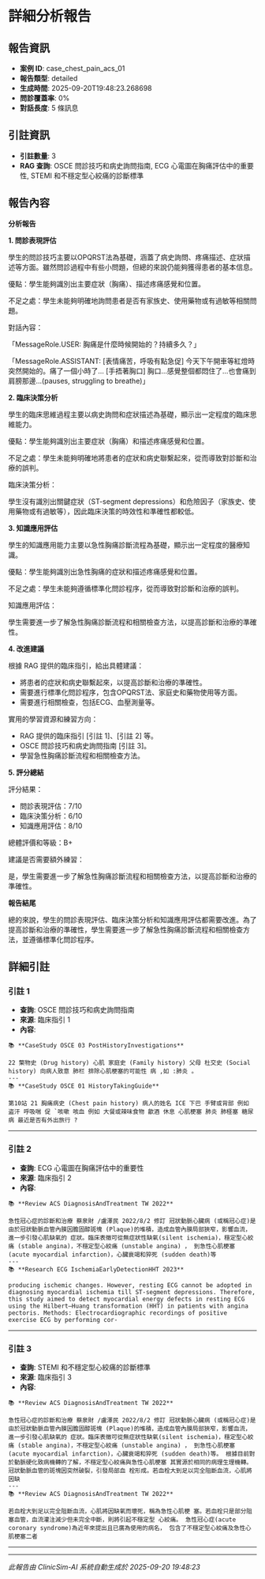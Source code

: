 # 詳細分析報告

## 報告資訊
- **案例 ID**: case_chest_pain_acs_01
- **報告類型**: detailed
- **生成時間**: 2025-09-20T19:48:23.268698
- **問診覆蓋率**: 0%
- **對話長度**: 5 條訊息

## 引註資訊
- **引註數量**: 3
- **RAG 查詢**: OSCE 問診技巧和病史詢問指南, ECG 心電圖在胸痛評估中的重要性, STEMI 和不穩定型心絞痛的診斷標準

## 報告內容

**分析報告**

**1. 問診表現評估**

學生的問診技巧主要以OPQRST法為基礎，涵蓋了病史詢問、疼痛描述、症狀描述等方面。雖然問診過程中有些小問題，但總的來說仍能夠獲得患者的基本信息。

優點：學生能夠識別出主要症狀（胸痛）、描述疼痛感覺和位置。

不足之處：學生未能夠明確地詢問患者是否有家族史、使用藥物或有過敏等相關問題。

對話內容：

「MessageRole.USER: 胸痛是什麼時候開始的？持續多久？」

「MessageRole.ASSISTANT: [表情痛苦，呼吸有點急促] 今天下午開車等紅燈時突然開始的。痛了一個小時了... [手捂著胸口] 胸口...感覺整個都悶住了...也會痛到肩膀那邊...(pauses, struggling to breathe)」

**2. 臨床決策分析**

學生的臨床思維過程主要以病史詢問和症狀描述為基礎，顯示出一定程度的臨床思維能力。

優點：學生能夠識別出主要症狀（胸痛）和描述疼痛感覺和位置。

不足之處：學生未能夠明確地將患者的症狀和病史聯繫起來，從而導致對診斷和治療的誤判。

臨床決策分析：

學生沒有識別出關鍵症狀（ST-segment depressions）和危險因子（家族史、使用藥物或有過敏等），因此臨床決策的時效性和準確性都較低。

**3. 知識應用評估**

學生的知識應用能力主要以急性胸痛診斷流程為基礎，顯示出一定程度的醫療知識。

優點：學生能夠識別出急性胸痛的症狀和描述疼痛感覺和位置。

不足之處：學生未能夠遵循標準化問診程序，從而導致對診斷和治療的誤判。

知識應用評估：

學生需要進一步了解急性胸痛診斷流程和相關檢查方法，以提高診斷和治療的準確性。

**4. 改進建議**

根據 RAG 提供的臨床指引，給出具體建議：

* 將患者的症狀和病史聯繫起來，以提高診斷和治療的準確性。
* 需要進行標準化問診程序，包含OPQRST法、家庭史和藥物使用等方面。
* 需要進行相關檢查，包括ECG、血壓測量等。

實用的學習資源和練習方向：

* RAG 提供的臨床指引 [引註 1]、[引註 2] 等。
* OSCE 問診技巧和病史詢問指南 [引註 3]。
* 學習急性胸痛診斷流程和相關檢查方法。

**5. 評分總結**

評分結果：

* 問診表現評估：7/10
* 臨床決策分析：6/10
* 知識應用評估：8/10

總體評價和等級：B+

建議是否需要額外練習：

是，學生需要進一步了解急性胸痛診斷流程和相關檢查方法，以提高診斷和治療的準確性。

**報告結尾**

總的來說，學生的問診表現評估、臨床決策分析和知識應用評估都需要改進。為了提高診斷和治療的準確性，學生需要進一步了解急性胸痛診斷流程和相關檢查方法，並遵循標準化問診程序。

## 詳細引註

### 引註 1
- **查詢**: OSCE 問診技巧和病史詢問指南
- **來源**: 臨床指引 1
- **內容**: 
```
📚 **CaseStudy OSCE 03 PostHistoryInvestigations**

22 檠物史 (Drug history) 心肌 家庭史 (Family history) 父母 杜交史 (Social history) 向病人致意 肺栏 排除心肌梗塞的可能性 病 ,如 :肺炎 。
---
📚 **CaseStudy OSCE 01 HistoryTakingGuide**

第10站 21 胸痛病史 (Chest pain history) 病人的姓名 ICE 下巴 手臂或背部 例如 盗汗 呼吸喘 促 `咳嗽 咳血 例如 大餐或辣味食物 歙酒 休息 心肌梗塞 肺炎 肺柽塞 糖尿病 最近是否有外出旅行 ?
```

---
### 引註 2
- **查詢**: ECG 心電圖在胸痛評估中的重要性
- **來源**: 臨床指引 2
- **內容**: 
```
📚 **Review ACS DiagnosisAndTreatment TW 2022**

急性冠心症的診斷和治療 蔡泉財 /盧澤民 2022/8/2 修訂 冠狀動脈心臟病 (或稱冠心症)是由於冠狀動脈血管內膜因膽固醇斑塊 (Plaque)的堆積，造成血管內膜局部狹窄，影響血流，進一步引發心肌缺氧的 症狀。臨床表徵可從無症狀性缺氧(silent ischemia)，穩定型心絞痛 (stable angina)，不穩定型心絞痛 (unstable angina) ， 到急性心肌梗塞 (acute myocardial infarction)，心臟衰竭和猝死 (sudden death)等
---
📚 **Research ECG IschemiaEarlyDetectionHHT 2023**

producing ischemic changes. However, resting ECG cannot be adopted in diagnosing myocardial ischemia till ST-segment depressions. Therefore, this study aimed to detect myocardial energy defects in resting ECG using the Hilbert–Huang transformation (HHT) in patients with angina pectoris. Methods: Electrocardiographic recordings of positive exercise ECG by performing cor‑
```

---
### 引註 3
- **查詢**: STEMI 和不穩定型心絞痛的診斷標準
- **來源**: 臨床指引 3
- **內容**: 
```
📚 **Review ACS DiagnosisAndTreatment TW 2022**

急性冠心症的診斷和治療 蔡泉財 /盧澤民 2022/8/2 修訂 冠狀動脈心臟病 (或稱冠心症)是由於冠狀動脈血管內膜因膽固醇斑塊 (Plaque)的堆積，造成血管內膜局部狹窄，影響血流，進一步引發心肌缺氧的 症狀。臨床表徵可從無症狀性缺氧(silent ischemia)，穩定型心絞痛 (stable angina)，不穩定型心絞痛 (unstable angina) ， 到急性心肌梗塞 (acute myocardial infarction)，心臟衰竭和猝死 (sudden death)等。 根據目前對於動脈硬化致病機轉的了解，不穩定型心絞痛與急性心肌梗塞 其實源於相同的病理生理機轉。冠狀動脈血管的斑塊因突然破裂，引發局部血 栓形成。若血栓大到足以完全阻斷血流，心肌將因缺
---
📚 **Review ACS DiagnosisAndTreatment TW 2022**

若血栓大到足以完全阻斷血流，心肌將因缺氧而壞死，稱為急性心肌梗 塞。若血栓只是部分阻塞血管，血流灌注減少但未完全中斷，則將引起不穩定型 心絞痛。 急性冠心症(acute coronary syndrome)為近年來提出且已廣為使用的病名， 包含了不穩定型心絞痛及急性心肌梗塞二者
```

---

---
*此報告由 ClinicSim-AI 系統自動生成於 2025-09-20 19:48:23*
